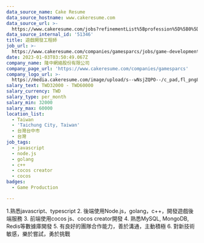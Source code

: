 ```yaml
---
data_source_name: Cake Resume
data_source_hostname: www.cakeresume.com
data_source_url: >-
  https://www.cakeresume.com/jobs?refinementList%5Bprofession%5D%5B0%5D=game-production&range%5Bsalary_range%5D%5Bmin%5D=100000
data_source_internal_id: '51346'
title: 遊戲開發工程師
job_url: >-
  https://www.cakeresume.com/companies/gamesparcs/jobs/game-development-engineer-c129bd
date: 2023-01-03T03:50:49.067Z
company_name: 隆中網絡股份有限公司
company_page_url: 'https://www.cakeresume.com/companies/gamesparcs'
company_logo_url: >-
  https://media.cakeresume.com/image/upload/s--wNsjZQPO--/c_pad,fl_png8,h_200,w_200/v1672363006/iqn45aarox9yomr9pxcj.png
salary_text: TWD32000 - TWD60000
salary_currency: TWD
salary_type: per_month
salary_min: 32000
salary_max: 60000
location_list:
  - Taiwan
  - 'Taichung City, Taiwan'
  - 台灣台中市
  - 台灣
job_tags:
  - javascript
  - node.js
  - golang
  - c++
  - cocos creator
  - cocos
badges:
  - Game Production

---
```


1.熟悉javascript、typescript 2. 後端使用Node.js，golang，c++，開發遊戲後端服務 3. 前端使用cocos js、cocos creator開發 4. 熟悉MySQL, MongoDB, Redis等數據庫開發 5. 有良好的團隊合作能力，善於溝通，主動積極 6. 對新技術敏感，樂於嘗試，勇於挑戰